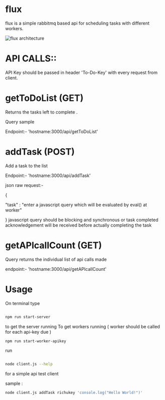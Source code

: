 
# flux

flux is a simple rabbitmq based api for scheduling tasks with different workers.

![flux architecture](https://raw.githubusercontent.com/richursa/flux/master/flux-architecture.jpg)

# API CALLS::

API Key should be passed in header 'To-Do-Key' with every request from client.

# getToDoList (GET)

Returns the tasks left to complete .

Query sample

  

Endpoint:- 'hostname:3000/api/getToDoList'

  

# addTask (POST)

Add a task to the list

Endpoint:- 'hostname:3000/api/addTask'

json raw request:-

{

"task" : "enter a javascript query which will be evaluated by eval() at worker"

}
javascript query should be blocking and synchronous or task completed acknowledgement will be received before actually completing the task

  

# getAPIcallCount (GET)

Query returns the individual list of api calls made

endpoint:- 'hostname:3000/api/getAPIcallCount'

  

# Usage

On terminal type

```bash

npm run start-server
```

to get the server running
To get workers running ( worker should be called for each api-key due ) 
```bash
npm run start-worker-apikey
```

run 

```bash

node client.js --help

```
for a simple api test client

 sample :
 ```bash
 node client.js addTask richukey 'console.log("Hello World!")'
 ```
 
